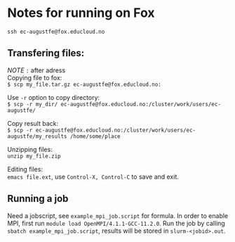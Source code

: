 # Notes for running on Fox
`ssh ec-augustfe@fox.educloud.no`

## Transfering files:
_NOTE_ `:` after adress\
Copying file to fox:\
`$ scp my_file.tar.gz ec-augustfe@fox.educloud.no:`

Use `-r` option to copy directory:\
`$ scp -r my_dir/ ec-augustfe@fox.educloud.no:/cluster/work/users/ec-augustfe/`

Copy result back:\
`$ scp -r ec-augustfe@fox.educloud.no:/cluster/work/users/ec-augustfe/my_results /home/some/place`

Unzipping files:\
`unzip my_file.zip`

Editing files:\
`emacs file.ext`, use `Control-X, Control-C` to save and exit.

## Running a job
Need a jobscript, see `example_mpi_job.script` for formula. In order to enable MPI, first run `module load OpenMPI/4.1.1-GCC-11.2.0`. Run the job by calling `sbatch example_mpi_job.script`, results will be stored in `slurm-<jobid>.out`.